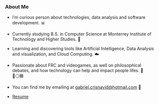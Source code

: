 ### About Me

- I’m curious person about technologies, data analysis and software development. 📊

- Currently studying B.S. in Computer Science at Monterrey Institute of Technology and Higher Studies. 📔

- Learning and discovering tools like Artificial Intelligence, Data Analysis and visualization, and Cloud Computing. ☁️

- Passionate about FRC and videogames, as well on philosophical debates, and how technology can help and impact people lifes. 🤖   
🔺⚪️🟦

- You can find me by emailing at gabriel.crisnavid@hotmail.com 📩

- [Resume](https://drive.google.com/file/d/16jx1F2eHlHI2J-SE1Ge7OT4p0IpCCxRU/view?usp=sharing)
